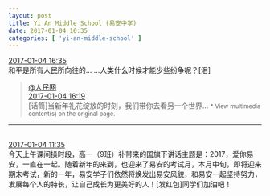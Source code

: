 ```yaml
---
layout: post
title: Yi An Middle School (易安中学)
date: 2017-01-04 16:35
categories: [ 'yi-an-middle-school' ]
---
```


<div class="weibo-info">
  <a href="http://weibo.com/6074218720/EpgZud0jy">2017-01-04 16:35</a>
</div>
和平是所有人民所向往的... ...人类什么时候才能少些纷争呢？[泪]

<!-- more -->

> <div class="weibo-post-name">
>   <a href="http://weibo.com/renminwang">@人民网</a>
> </div>
> <div class="weibo-info">
>   <a href="http://weibo.com/2286908003/EpgSSkIgQ">2017-01-04 16:19</a>
> </div>  
> [话筒]当新年礼花绽放的时刻，我们带你去看另一个世界…  
> <small>* View multimedia content(s) on the original page.</small>

---

<br />
<div class="weibo-info">
  <a href="http://weibo.com/6074218720/Epf1udgS4">2017-01-04 11:35</a>
</div>
今天上午课间操时段，高一（9班）补带来的国旗下讲话主题是：2017，爱你易安，一直在一起。随着新年的来到，也迎来了易安的考试月，本月中旬，即将迎来期末考试，新的一年，易安学子们依然将焕发出易安风貌，和易安一起坚持努力，发展每个人的特长，让自己成长为更美好的人！[发红包]同学们加油吧！
